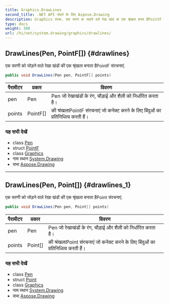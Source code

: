 ```yaml
---
title: Graphics.DrawLines
second_title: .NET API संदर्भ के लिए Aspose.Drawing
description: Graphics तरक. एक सरण क जड़ने वले रेख खंडं क एक श्रृंखल बनत हैPointF संरचनएं.
type: docs
weight: 380
url: /hi/net/system.drawing/graphics/drawlines/
---
```

## DrawLines(Pen, PointF[]) {#drawlines}

एक सरणी को जोड़ने वाले रेखा खंडों की एक श्रृंखला बनाता हैPointF संरचनाएं.

```csharp
public void DrawLines(Pen pen, PointF[] points)
```

| पैरामीटर | प्रकार | विवरण |
| --- | --- | --- |
| pen | Pen | Pen जो रेखाखंडों के रंग, चौड़ाई और शैली को निर्धारित करता है। |
| points | PointF[] | की श्रंखलाPointF संरचनाएं जो कनेक्ट करने के लिए बिंदुओं का प्रतिनिधित्व करती हैं। |

### यह सभी देखें

* class [Pen](../../pen/)
* struct [PointF](../../pointf/)
* class [Graphics](../)
* नाम स्थान [System.Drawing](../../graphics/)
* सभा [Aspose.Drawing](../../../)

---

## DrawLines(Pen, Point[]) {#drawlines_1}

एक सरणी को जोड़ने वाले रेखा खंडों की एक श्रृंखला बनाता हैPoint संरचनाएं.

```csharp
public void DrawLines(Pen pen, Point[] points)
```

| पैरामीटर | प्रकार | विवरण |
| --- | --- | --- |
| pen | Pen | Pen जो रेखाखंडों के रंग, चौड़ाई और शैली को निर्धारित करता है। |
| points | Point[] | की श्रंखलाPoint संरचनाएं जो कनेक्ट करने के लिए बिंदुओं का प्रतिनिधित्व करती हैं। |

### यह सभी देखें

* class [Pen](../../pen/)
* struct [Point](../../point/)
* class [Graphics](../)
* नाम स्थान [System.Drawing](../../graphics/)
* सभा [Aspose.Drawing](../../../)


